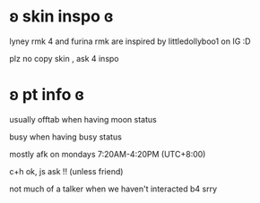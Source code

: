 # ʚ skin inspo ɞ
lyney rmk 4 and furina rmk are inspired by
littledollyboo1 on IG :D


plz no copy skin , ask 4 inspo
# ʚ pt info ɞ
usually offtab when having moon status

busy when having busy status

mostly afk on mondays 7:20AM-4:20PM (UTC+8:00)

c+h ok, js ask !! (unless friend)

not much of a talker when we haven't interacted b4 srry
